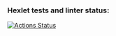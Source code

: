 ### Hexlet tests and linter status:
[![Actions Status](https://github.com/dmitryShirokov2098/frontend-project-46/workflows/hexlet-check/badge.svg)](https://github.com/dmitryShirokov2098/frontend-project-46/actions)
